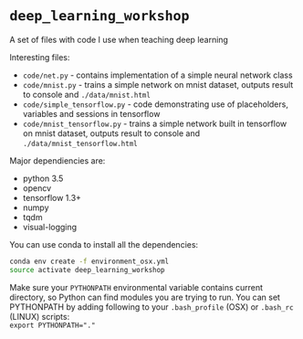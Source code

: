 # `deep_learning_workshop`

A set of files with code I use when teaching deep learning

Interesting files:  
- `code/net.py` - contains implementation of a simple neural network class  
- `code/mnist.py` - trains a simple network on mnist dataset, outputs result to console and `./data/mnist.html`  
- `code/simple_tensorflow.py` - code demonstrating use of placeholders, variables and sessions in tensorflow  
- `code/mnist_tensorflow.py` - trains a simple network built in tensorflow on mnist dataset, outputs result to console and `./data/mnist_tensorflow.html`

Major dependiencies are:  
- python 3.5  
- opencv  
- tensorflow 1.3+  
- numpy  
- tqdm  
- visual-logging  

You can use conda to install all the dependencies:
```bash
conda env create -f environment_osx.yml
source activate deep_learning_workshop
```

Make sure your `PYTHONPATH` environmental variable contains current directory, so Python can find modules you are trying to run. You can set PYTHONPATH by adding following to your `.bash_profile` (OSX) or `.bash_rc` (LINUX) scripts:  
`export PYTHONPATH="."`
